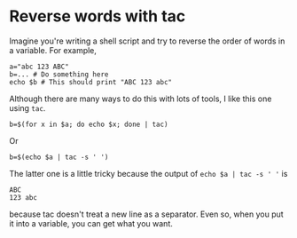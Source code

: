 # Reverse words with tac

Imagine you're writing a shell script and try to reverse the order of words in a variable. For example,

    a="abc 123 ABC"
    b=... # Do something here
    echo $b # This should print "ABC 123 abc"

Although there are many ways to do this with lots of tools, I like this one using `tac`.

    b=$(for x in $a; do echo $x; done | tac)

Or

    b=$(echo $a | tac -s ' ')

The latter one is a little tricky because the output of `echo $a | tac -s ' '` is

    ABC
    123 abc

because tac doesn't treat a new line as a separator. Even so, when you put it into a variable, you can get what you want.
